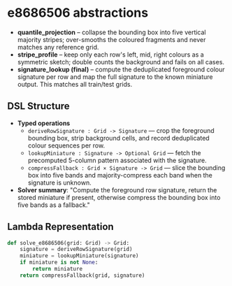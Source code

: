 # e8686506 abstractions

- **quantile_projection** – collapse the bounding box into five vertical majority stripes; over-smooths the coloured fragments and never matches any reference grid.
- **stripe_profile** – keep only each row's left, mid, right colours as a symmetric sketch; double counts the background and fails on all cases.
- **signature_lookup (final)** – compute the deduplicated foreground colour signature per row and map the full signature to the known miniature output. This matches all train/test grids.

## DSL Structure
- **Typed operations**
  - `deriveRowSignature : Grid -> Signature` — crop the foreground bounding box, strip background cells, and record deduplicated colour sequences per row.
  - `lookupMiniature : Signature -> Optional Grid` — fetch the precomputed 5-column pattern associated with the signature.
  - `compressFallback : Grid × Signature -> Grid` — slice the bounding box into five bands and majority-compress each band when the signature is unknown.
- **Solver summary**: "Compute the foreground row signature, return the stored miniature if present, otherwise compress the bounding box into five bands as a fallback."

## Lambda Representation

```python
def solve_e8686506(grid: Grid) -> Grid:
    signature = deriveRowSignature(grid)
    miniature = lookupMiniature(signature)
    if miniature is not None:
        return miniature
    return compressFallback(grid, signature)
```
